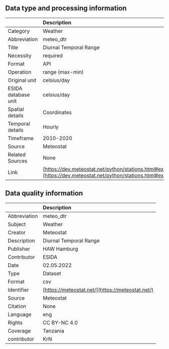 ## Data type and processing information 

|                     | Description                                                                                                      |
|:--------------------|:-----------------------------------------------------------------------------------------------------------------|
| Category            | Weather                                                                                                          |
| Abbreviation        | meteo_dtr                                                                                                        |
| Title               | Diurnal Temporal Range                                                                                           |
| Necessity           | required                                                                                                         |
| Format              | API                                                                                                              |
| Operation           | range (max-min)                                                                                                  |
| Original unit       | celsius/day                                                                                                      |
| ESIDA database unit | celsius/day                                                                                                      |
| Spatial details     | Coordinates                                                                                                      |
| Temporal details    | Hourly                                                                                                           |
| Timeframe           | 2010-2020                                                                                                        |
| Source              | Meteostat                                                                                                        |
| Related Sources     | None                                                                                                             |
| Link                | [https://dev.meteostat.net/python/stations.html#example](https://dev.meteostat.net/python/stations.html#example) |

## Data quality information 

|              | Description                                      |
|:-------------|:-------------------------------------------------|
| Abbreviation | meteo_dtr                                        |
| Subject      | Weather                                          |
| Creator      | Meteostat                                        |
| Description  | Diurnal Temporal Range                           |
| Publisher    | HAW Hamburg                                      |
| Contributor  | ESIDA                                            |
| Date         | 02.05.2022                                       |
| Type         | Dataset                                          |
| Format       | csv                                              |
| Identifier   | [https://meteostat.net/](https://meteostat.net/) |
| Source       | Meteostat                                        |
| Citation     | None                                             |
| Language     | eng                                              |
| Rights       | CC BY-NC 4.0                                     |
| Coverage     | Tanzania                                         |
| contributor  | KrN                                              |